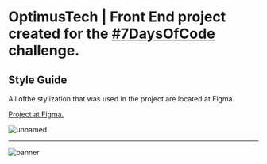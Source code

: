 # OptimusTech | Front End project created for the [#7DaysOfCode](https://7daysofcode.io/) challenge.


## Style Guide

All ofthe stylization that was used in the project are located at Figma.

[Project at Figma.](https://www.figma.com/file/mm3MLozvUDGhDRTxSLlGL5/7daysOfCode-HTML-CSS?node-id=0%3A9878&t=vCAnj4Eu4IZadtAr-0)

![unnamed](https://user-images.githubusercontent.com/84547699/205121101-dd12c4af-32f1-4691-9e69-9cf7107defc1.gif)


<hr>

![banner](https://user-images.githubusercontent.com/84547699/204942453-a8ae5109-2f5c-47e3-b482-11df77439b63.png)



